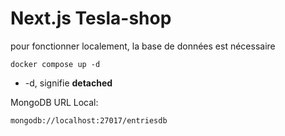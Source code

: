 # Next.js Tesla-shop

pour fonctionner localement, la base de données est nécessaire

```
docker compose up -d

```
* -d, signifie __detached__

MongoDB URL Local:

```
mongodb://localhost:27017/entriesdb

```